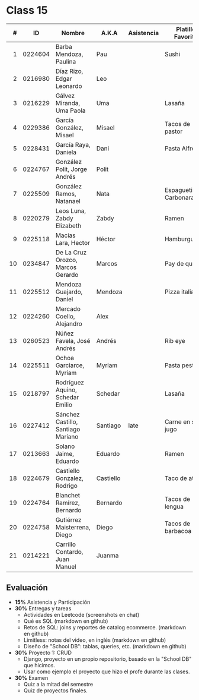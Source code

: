 Class 15
========

|  # | ID      | Nombre                             | A.K.A     | Asistencia | Platillo Favorito   |
|---:|---------|------------------------------------|-----------|------------|---------------------|
|  1 | 0224604 | Barba Mendoza, Paulina             | Pau       |            | Sushi               |
|  2 | 0216980 | Díaz Rizo, Edgar Leonardo          | Leo       |            |                     |
|  3 | 0216229 | Gálvez Miranda, Uma Paola          | Uma       |            | Lasaña              |
|  4 | 0229386 | García González, Misael            | Misael    |            | Tacos de pastor     |
|  5 | 0228431 | García Raya, Daniela               | Dani      |            | Pasta Alfredo       |
|  6 | 0224767 | González Polit, Jorge Andrés       | Polit     |            |                     |
|  7 | 0225509 | González Ramos, Natanael           | Nata      |            | Espagueti Carbonara |
|  8 | 0220279 | Leos Luna, Zabdy Elizabeth         | Zabdy     |            | Ramen               |
|  9 | 0225118 | Macias Lara, Hector                | Héctor    |            | Hamburguesas        |
| 10 | 0234847 | De La Cruz Orozco, Marcos Gerardo  | Marcos    |            | Pay de queso        |
| 11 | 0225512 | Mendoza Guajardo, Daniel           | Mendoza   |            | Pizza italiana      |
| 12 | 0224260 | Mercado Coello, Alejandro          | Alex      |            |                     |
| 13 | 0260523 | Núñez Favela, José Andrés          | Andrés    |            | Rib eye             |
| 14 | 0225511 | Ochoa Garciarce, Myriam            | Myriam    |            | Pasta pesto         |
| 15 | 0218797 | Rodríguez Aquino, Schedar Emilio   | Schedar   |            | Lasaña              |
| 16 | 0227412 | Sánchez Castillo, Santiago Mariano | Santiago  | late       | Carne en su jugo    |
| 17 | 0213663 | Solano Jaime, Eduardo              | Eduardo   |            | Ramen               |
| 18 | 0224679 | Castiello Gonzalez, Rodrigo        | Castiello |            | Taco de atún        |
| 19 | 0224764 | Blanchet Ramírez, Bernardo         | Bernardo  |            | Tacos de lengua     |
| 20 | 0224758 | Gutiérrez Maisterrena, Diego       | Diego     |            | Tacos de barbacoa   |
| 21 | 0214221 | Carrillo Contardo, Juan Manuel     | Juanma    |            |                     |

Evaluación
----------

- **15%** Asistencia y Participación
- **30%** Entregas y tareas
  - Actividades en Leetcode (screenshots en chat)
  - Qué es SQL (markdown en github)
  - Retos de SQL: joins y reportes de catalog ecommerce. (markdown en github)
  - Limitless: notas del video, en inglés (markdown en github)
  - Diseño de "School DB": tablas, queries, etc. (markdown en github)
- **30%** Proyecto 1: CRUD
  - Django, proyecto en un propio repositorio, basado en la "School DB" que hicimos.
  - Usar como ejemplo el proyecto que hizo el profe durante las clases.
- **30%** Examen
  - Quiz a la mitad del semestre
  - Quiz de proyectos finales.

